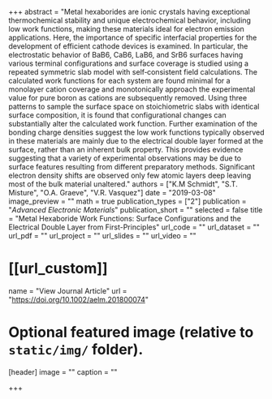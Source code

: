 +++
abstract = "Metal hexaborides are ionic crystals having exceptional thermochemical stability and unique electrochemical behavior, including low work functions, making these materials ideal for electron emission applications. Here, the importance of specific interfacial properties for the development of efficient cathode devices is examined. In particular, the electrostatic behavior of BaB6, CaB6, LaB6, and SrB6 surfaces having various terminal configurations and surface coverage is studied using a repeated symmetric slab model with self‐consistent field calculations. The calculated work functions for each system are found minimal for a monolayer cation coverage and monotonically approach the experimental value for pure boron as cations are subsequently removed. Using three patterns to sample the surface space on stoichiometric slabs with identical surface composition, it is found that configurational changes can substantially alter the calculated work function. Further examination of the bonding charge densities suggest the low work functions typically observed in these materials are mainly due to the electrical double layer formed at the surface, rather than an inherent bulk property. This provides evidence suggesting that a variety of experimental observations may be due to surface features resulting from different preparatory methods. Significant electron density shifts are observed only few atomic layers deep leaving most of the bulk material unaltered."
authors = ["K.M Schmidt", "S.T. Misture", "O.A. Graeve", "V.R. Vasquez"]
date = "2019-03-08"
image_preview = ""
math = true
publication_types = ["2"]
publication = "*Advanced Electronic Materials*"
publication_short = ""
selected = false
title = "Metal Hexaboride Work Functions: Surface Configurations and the Electrical Double Layer from First-Principles"
url_code = ""
url_dataset = ""
url_pdf = ""
url_project = ""
url_slides = ""
url_video = ""

# [[url_custom]]
name = "View Journal Article"
url = "https://doi.org/10.1002/aelm.201800074"

# Optional featured image (relative to `static/img/` folder).
[header]
image = ""
caption = ""

+++
